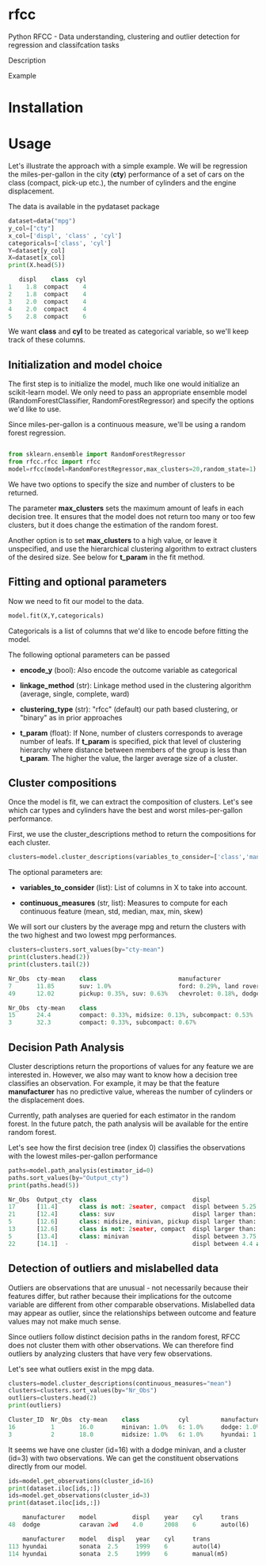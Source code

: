 # rfcc
Python RFCC - Data understanding, clustering and outlier detection for regression and classifcation tasks

Description

Example

# Installation


# Usage

Let's illustrate the approach with a simple example. We will be regression the miles-per-gallon in the city (__cty__) performance of a set of
cars on the class (compact, pick-up etc.), the number of cylinders and the engine displacement.

The data is available in the pydataset package
```python
dataset=data("mpg")
y_col=["cty"]
x_col=['displ', 'class' , 'cyl']
categoricals=['class', 'cyl']
Y=dataset[y_col]
X=dataset[x_col]
print(X.head(5))
```

```python
   displ    class  cyl
1    1.8  compact    4
2    1.8  compact    4
3    2.0  compact    4
4    2.0  compact    4
5    2.8  compact    6
```

We want __class__ and __cyl__ to be treated as categorical variable, so we'll keep track of these columns.

## Initialization and model choice

The first step is to initialize the model, much like one would initialize an scikit-learn model. We only need to pass an appropriate ensemble model (RandomForestClassifier, RandomForestRegressor) and specify the options we'd like to use.

Since miles-per-gallon is a continuous measure, we'll be using a random forest regression.

```python

from sklearn.ensemble import RandomForestRegressor
from rfcc.rfcc import rfcc
model=rfcc(model=RandomForestRegressor,max_clusters=20,random_state=1)
```

We have two options to specify the size and number of clusters to be returned.

The parameter __max_clusters__ sets the maximum amount of leafs in each decision tree. It ensures that the model does not return too many or too few clusters, but it does change the estimation of the random forest.

Another option is to set __max_clusters__ to a high value, or leave it unspecified, and use the hierarchical clustering algorithm to extract clusters of the desired size. See below for __t_param__ in the fit method.


## Fitting and optional parameters

Now we need to fit our model to the data.

```python
model.fit(X,Y,categoricals)
```

Categoricals is a list of columns that we'd like to encode before fitting the model.

The following optional parameters can be passed

- **encode_y** (bool): Also encode the outcome variable as categorical

- **linkage_method** (str): Linkage method used in the clustering algorithm (average, single, complete, ward)

- **clustering_type** (str): "rfcc" (default) our path based clustering, or "binary" as in prior approaches

- **t_param** (float): If None, number of clusters corresponds to average number of leafs. If __t_param__ is specified,
pick that level of clustering hierarchy where distance between members of the group is less than __t_param__. The higher the value, the larger average size of a cluster. 

## Cluster compositions

Once the model is fit, we can extract the composition of clusters.
Let's see which car types and cylinders have the best and worst miles-per-gallon performance.

First, we use the cluster_descriptions method to return the compositions for each cluster.

```python
clusters=model.cluster_descriptions(variables_to_consider=['class','manufacturer'], continuous_measures="mean")
```

The optional parameters are:

- **variables_to_consider** (list): List of columns in X to take into account.

- **continuous_measures** (str, list): Measures to compute for each continuous feature (mean, std, median, max, min, skew)

We will sort our clusters by the average mpg and return the clusters with the two highest and two lowest mpg performances.

```python
clusters=clusters.sort_values(by="cty-mean")
print(clusters.head(2))
print(clusters.tail(2))
```

```python
Nr_Obs	cty-mean	class	                    manufacturer
7	    11.85	    suv: 1.0%	                ford: 0.29%, land rover: 0.57%, mercury: 0.14%
49	    12.02	    pickup: 0.35%, suv: 0.63%	chevrolet: 0.18%, dodge: 0.43%, ford: 0.12%, jeep: 0.1%, lincoln: 0.06%, mercury: 0.02%, nissan: 0.02%, toyota: 0.06%
```

```python
Nr_Obs	cty-mean	class	                                            manufacturer
15	    24.4	    compact: 0.33%, midsize: 0.13%, subcompact: 0.53%	honda: 0.53%, toyota: 0.33%, volkswagen: 0.13%
3	    32.3	    compact: 0.33%, subcompact: 0.67%	                volkswagen: 1.0%
```


## Decision Path Analysis

Cluster descriptions return the proportions of values for any feature we are interested in. However, we also may want to know how a decision tree classifies an observation. For example, it may be that the feature __manufacturer__  has
no predictive value, whereas the number of cylinders or the displacement does.

Currently, path analyses are queried for each estimator in the random forest. 
In the future patch, the path analysis will be available for the entire random forest.

Let's see how the first decision tree (index 0) classifies the observations with the lowest miles-per-gallon performance

```python
paths=model.path_analysis(estimator_id=0)
paths.sort_values(by="Output_cty")
print(paths.head(5))
```

```python
Nr_Obs	Output_cty	class	                        displ	                    manufacturer
17	    [11.4]	    class is not: 2seater, compact	displ between 5.25 and 4.4	manufacturer: audi, chevrolet, dodge
21	    [12.4]	    class: suv	                    displ larger than: 4.4	    manufacturer is not: audi, chevrolet, dodge
5	    [12.6]	    class: midsize, minivan, pickup	displ larger than: 4.4	    manufacturer is not: audi, chevrolet, dodge
13	    [12.6]	    class is not: 2seater, compact	displ larger than: 5.25	    manufacturer: audi, chevrolet, dodge
5	    [13.4]	    class: minivan	                displ between 3.75 and 3.15	-
22	    [14.1]	-	                                displ between 4.4 and 3.85	-
```

## Detection of outliers and mislabelled data

Outliers are observations that are unusual - not necessarily because their features differ, but rather because their implications for the outcome variable are different from other comparable observations. Mislabelled data may appear as
outlier, since the relationships between outcome and feature values may not make much sense.

Since outliers follow distinct decision paths in the random forest, RFCC does not cluster them with other observations.
We can therefore find outliers by analyzing clusters that have very few observations.

Let's see what outliers exist in the mpg data.
```python
clusters=model.cluster_descriptions(continuous_measures="mean")
clusters=clusters.sort_values(by="Nr_Obs")
outliers=clusters.head(2)
print(outliers)
```

```python
Cluster_ID	Nr_Obs	cty-mean	class	        cyl	        manufacturer	    displ-mean
16	        1	    16.0	    minivan: 1.0%	6: 1.0%	    dodge: 1.0%	        4.0
3	        2	    18.0	    midsize: 1.0%	6: 1.0%	    hyundai: 1.0%	    2.5
```

It seems we have one cluster (id=16) with a dodge minivan, and a cluster (id=3) with two observations.
We can get the constituent observations directly from our model.


```python
ids=model.get_observations(cluster_id=16)
print(dataset.iloc[ids,:])
ids=model.get_observations(cluster_id=3)
print(dataset.iloc[ids,:])
```

```python
	manufacturer	model	       displ	year	cyl	    trans
48  dodge           caravan 2wd    4.0      2008    6       auto(l6)

	manufacturer	model	displ	year	cyl	    trans
113	hyundai	        sonata	2.5	    1999	6	    auto(l4)
114	hyundai	        sonata	2.5	    1999	6	    manual(m5)
```


